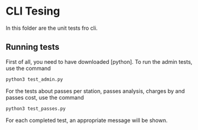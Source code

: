 # CLI Tesing
In this folder are the unit tests fro cli.

## Running tests
First of all, you need to have downloaded [python]. To run the admin tests, use the command
```sh
python3 test_admin.py
```
For the tests about passes per station, passes analysis, charges by and passes cost, use the command
```sh
python3 test_passes.py
```
For each completed test, an appropriate message will be shown.

